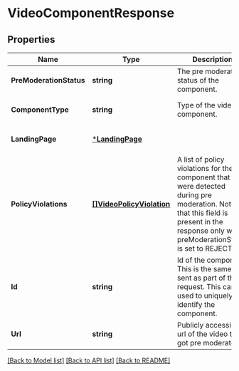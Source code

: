 # VideoComponentResponse

## Properties
Name | Type | Description | Notes
------------ | ------------- | ------------- | -------------
**PreModerationStatus** | **string** | The pre moderation status of the component. | [optional] [default to null]
**ComponentType** | **string** | Type of the video component. | [optional] [default to null]
**LandingPage** | [***LandingPage**](LandingPage.md) |  | [optional] [default to null]
**PolicyViolations** | [**[]VideoPolicyViolation**](VideoPolicyViolation.md) | A list of policy violations for the component that were detected during pre moderation. Note that this field is present in the response only when preModerationStatus is set to REJECTED. | [optional] [default to null]
**Id** | **string** | Id of the component. This is the same id sent as part of the request. This can be used to uniquely identify the component. | [optional] [default to null]
**Url** | **string** | Publicly accessible url of the video that got pre moderated. | [optional] [default to null]

[[Back to Model list]](../README.md#documentation-for-models) [[Back to API list]](../README.md#documentation-for-api-endpoints) [[Back to README]](../README.md)

